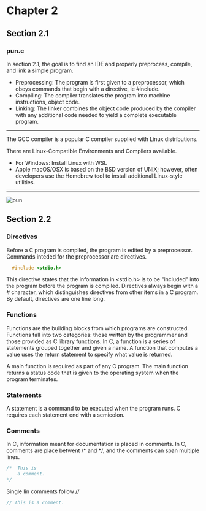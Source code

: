 # Chapter 2

## Section 2.1
### pun.c

In section 2.1, the goal is to find an IDE and properly preprocess, compile, and link a simple program. <br />
+ Preprocessing: The program is first given to a preprocessor, which obeys commands that begin with a directive, ie #include.
+ Compiling:  The compiler translates the program into machine instructions, object code.
+ Linking: The linker combines the object code produced by the compiler with any additional code needed to yield a complete executable program.

-------
The GCC compiler is a popular C compiler supplied with Linux distributions.

There are Linux-Compatible Environments and Compilers available.
* For Windows: Install Linux with WSL
* Apple macOS/OSX is based on the BSD version of UNIX; however, often developers use the Homebrew tool to install additional Linux-style utilities.
-------

![pun](https://user-images.githubusercontent.com/59415488/234639614-fd67de84-f808-4061-ad4e-43da9b8a66de.png)

## Section 2.2
### Directives

Before a C program is compiled, the program is edited by a preprocessor.  Commands inteded for the preprocessor are directives. <br />

```C
  #include <stdio.h>
 ```
 
 This directive states that the information in <stdio.h> is to be "included" into the program before the program is compiled.  Directives always begin with a # character, which distinguishes directives from other items in a C program.  By default, directives are one line long. <br />
 
 ### Functions
 
Functions are the building blocks from which programs are constructed.  Functions fall into two categories: those written by the programmer and those provided as C library functions.  In C, a function is a series of statements grouped together and given a name.  A function that computes a value uses the return statement to specify what value is returned. <br />

A main function is required as part of any C program.  The main function returns a status code that is given to the operating system when the program terminates.<br />

### Statements

A statement is a command to be executed when the program runs.  C requires each statement end with a semicolon. <br />

### Comments

In C, information meant for documentation is placed in comments.  In C, comments are place betwent /*  and  */, and the comments can span multiple lines.

```C
/*  This is
    a comment.
*/
```

Single lin comments follow //

```C
// This is a comment.
```
